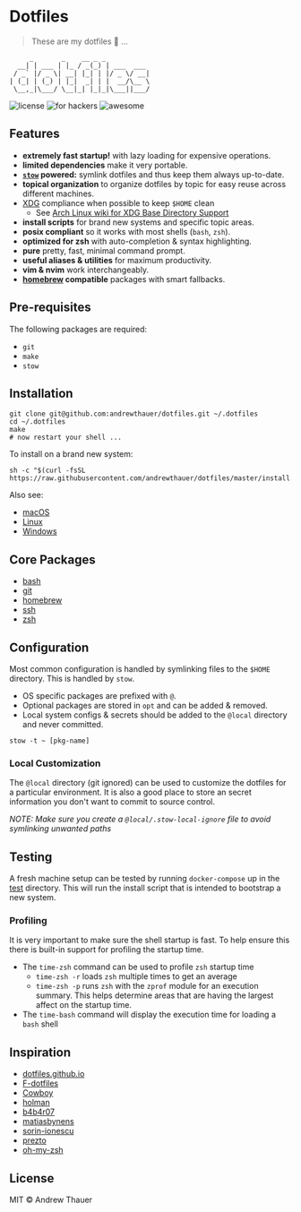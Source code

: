 # Dotfiles

> These are my dotfiles 🎉 ...

```
     _       _    __ _ _
  __| | ___ | |_ / _(_) | ___  ___
 / _` |/ _ \| __| |_| | |/ _ \/ __|
| (_| | (_) | |_|  _| | |  __/\__ \
 \__,_|\___/ \__|_| |_|_|\___||___/
```

![license](https://img.shields.io/github/license/andrew/dotfiles?style=flat-square)
![for hackers](https://img.shields.io/badge/built%20for-hackers-50dd7e.svg?logo=dependabot&style=flat-square)
![awesome](https://img.shields.io/badge/pretty-awesome-ffc24b.svg?logo=sourcegraph&style=flat-square)

## Features

- **extremely fast startup!** with lazy loading for expensive operations.
- **limited dependencies** make it very portable.
- **[`stow`](https://www.gnu.org/software/stow/) powered:** symlink dotfiles and
  thus keep them always up-to-date.
- **topical organization** to organize dotfiles by topic for easy reuse across
  different machines.
- [XDG](https://specifications.freedesktop.org/basedir-spec/basedir-spec-latest.html)
  compliance when possible to keep `$HOME` clean
  - See
    [Arch Linux wiki for XDG Base Directory Support](https://wiki.archlinux.org/index.php/XDG_Base_Directory)
- **install scripts** for brand new systems and specific topic areas.
- **posix compliant** so it works with most shells (`bash`, `zsh`).
- **optimized for zsh** with auto-completion & syntax highlighting.
- **pure** pretty, fast, minimal command prompt.
- **useful aliases & utilities** for maximum productivity.
- **vim & nvim** work interchangeably.
- **[homebrew](https://brew.sh) compatible** packages with smart fallbacks.

## Pre-requisites

The following packages are required:

- `git`
- `make`
- `stow`

## Installation

```shell
git clone git@github.com:andrewthauer/dotfiles.git ~/.dotfiles
cd ~/.dotfiles
make
# now restart your shell ...
```

To install on a brand new system:

```shell
sh -c "$(curl -fsSL https://raw.githubusercontent.com/andrewthauer/dotfiles/master/install.sh)"
```

Also see:

- [macOS](@macos/README.md)
- [Linux](@linux/README.md)
- [Windows](@windows/README.md)

## Core Packages

- [bash](bash/README.md)
- [git](git/README.md)
- [homebrew](homebrew/README.md)
- [ssh](ssh/README.md)
- [zsh](zsh/README.md)

## Configuration

Most common configuration is handled by symlinking files to the `$HOME`
directory. This is handled by `stow`.

- OS specific packages are prefixed with `@`.
- Optional packages are stored in `opt` and can be added & removed.
- Local system configs & secrets should be added to the `@local` directory and
  never committed.

```
stow -t ~ [pkg-name]
```

### Local Customization

The `@local` directory (git ignored) can be used to customize the dotfiles for a
particular environment. It is also a good place to store an secret information
you don't want to commit to source control.

_NOTE: Make sure you create a `@local/.stow-local-ignore` file to avoid
symlinking unwanted paths_

## Testing

A fresh machine setup can be tested by running `docker-compose` up in the
[test](./test) directory. This will run the install script that is intended to
bootstrap a new system.

### Profiling

It is very important to make sure the shell startup is fast. To help ensure this
there is built-in support for profiling the startup time.

- The `time-zsh` command can be used to profile `zsh` startup time
  - `time-zsh -r` loads `zsh` multiple times to get an average
  - `time-zsh -p` runs `zsh` with the `zprof` module for an execution summary.
    This helps determine areas that are having the largest affect on the startup
    time.
- The `time-bash` command will display the execution time for loading a `bash`
  shell

## Inspiration

- [dotfiles.github.io](https://dotfiles.github.io/)
- [F-dotfiles](https://github.com/Kraymer/F-dotfiles)
- [Cowboy](https://github.com/cowboy/dotfiles)
- [holman](https://github.com/holman/dotfiles)
- [b4b4r07](https://github.com/b4b4r07/dotfiles)
- [matiasbynens](https://github.com/mathiasbynens/dotfiles)
- [sorin-ionescu](https://github.com/sorin-ionescu/dotfiles)
- [prezto](https://github.com/sorin-ionescu/prezto)
- [oh-my-zsh](https://github.com/robbyrussell/oh-my-zsh)

## License

MIT © Andrew Thauer
